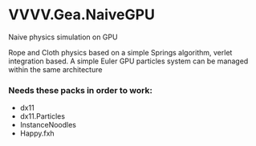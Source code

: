 # VVVV.Gea.NaiveGPU
Naive physics simulation on GPU

Rope and Cloth physics based on a simple Springs algorithm, verlet integration based.
A simple Euler GPU particles system can be managed within the same architecture

### Needs these packs in order to work:
- dx11
- dx11.Particles
- InstanceNoodles
- Happy.fxh
